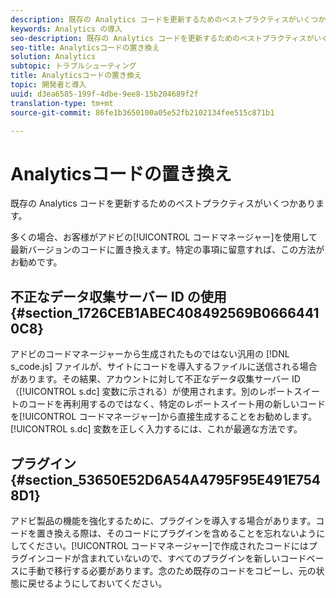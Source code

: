 ```yaml
---
description: 既存の Analytics コードを更新するためのベストプラクティスがいくつかあります。
keywords: Analytics の導入
seo-description: 既存の Analytics コードを更新するためのベストプラクティスがいくつかあります。
seo-title: Analyticsコードの置き換え
solution: Analytics
subtopic: トラブルシューティング
title: Analyticsコードの置き換え
topic: 開発者と導入
uuid: d3ea6585-199f-4dbe-9ee8-15b204689f2f
translation-type: tm+mt
source-git-commit: 86fe1b3650100a05e52fb2102134fee515c871b1

---
```



# Analyticsコードの置き換え

既存の Analytics コードを更新するためのベストプラクティスがいくつかあります。

多くの場合、お客様がアドビの[!UICONTROL コードマネージャー]を使用して最新バージョンのコードに置き換えます。特定の事項に留意すれば、この方法がお勧めです。

## 不正なデータ収集サーバー ID の使用 {#section_1726CEB1ABEC408492569B06664410C8}

アドビのコードマネージャーから生成されたものではない汎用の [!DNL s_code.js] ファイルが、サイトにコードを導入するファイルに送信される場合があります。その結果、アカウントに対して不正なデータ収集サーバー ID（[!UICONTROL s.dc] 変数に示される）が使用されます。別のレポートスイートのコードを再利用するのではなく、特定のレポートスイート用の新しいコードを[!UICONTROL コードマネージャー]から直接生成することをお勧めします。[!UICONTROL s.dc] 変数を正しく入力するには、これが最適な方法です。

## プラグイン {#section_53650E52D6A54A4795F95E491E7548D1}

アドビ製品の機能を強化するために、プラグインを導入する場合があります。コードを置き換える際は、そのコードにプラグインを含めることを忘れないようにしてください。[!UICONTROL コードマネージャー]で作成されたコードにはプラグインコードが含まれていないので、すべてのプラグインを新しいコードベースに手動で移行する必要があります。念のため既存のコードをコピーし、元の状態に戻せるようにしておいてください。
